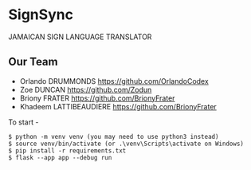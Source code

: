 # SignSync

JAMAICAN SIGN LANGUAGE TRANSLATOR

## Our Team 
- Orlando DRUMMONDS        https://github.com/OrlandoCodex
- Zoe DUNCAN               https://github.com/Zodun
- Briony FRATER            https://github.com/BrionyFrater
- Khadeem LATTIBEAUDIERE   https://github.com/BrionyFrater

To start -

```
$ python -m venv venv (you may need to use python3 instead)
$ source venv/bin/activate (or .\venv\Scripts\activate on Windows)
$ pip install -r requirements.txt
$ flask --app app --debug run

```
